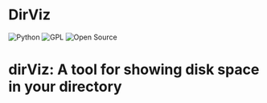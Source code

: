 # DirViz

![Python](https://img.shields.io/badge/Python-3.12.6-blue?logo=python&logoColor=yellow)
![GPL](https://img.shields.io/badge/License-GPL%20v3-blue.svg)
![Open Source](https://img.shields.io/badge/Open%20Source-Yes-green.svg)

# dirViz: A tool for showing disk space in your directory
